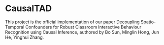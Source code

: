 # CausalTAD
This project is the official implementation of our paper Decoupling Spatio-Temporal Confounders for Robust Classroom Interactive Behaviour Recognition using Causal Inference, authored by Bo Sun, Minglin Hong, Jun He, Yinghui Zhang.


